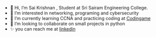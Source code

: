 - 👋 Hi, I’m Sai Krishnan , Student at Sri Sairam Engineering College.
- 👀 I’m interested in networking, programing and cybersecurity
- 🌱 I’m currently learning CCNA and practicing coding at [Codingame](https://www.codingame.com)
- 💞️ I’m looking to collaborate on small projects in python
- ✨ you can reach me at [linkedin](https://www.linkedin.com/in/sai-krishnan-v-785aa3164/)

<!---
SaiKrishnan101/SaiKrishnan101 is a ✨ special ✨ repository because its `README.md` (this file) appears on your GitHub profile.
You can click the Preview link to take a look at your changes.
--->
